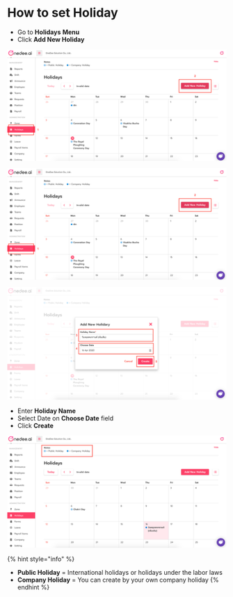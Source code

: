 # How to set Holiday

* Go to **Holidays** **Menu**
* Click **Add New Holiday**

![](../.gitbook/assets/screen-shot-2563-05-11-at-13.46.44.png)

![](../.gitbook/assets/screen-shot-2563-05-11-at-13.46.44.png)

![](../.gitbook/assets/screen-shot-2563-05-11-at-13.51.03.png)

* Enter **Holiday Name**
* Select Date on **Choose Date** field
* Click **Create**

![](../.gitbook/assets/screen-shot-2563-05-11-at-13.52.46.png)

{% hint style="info" %}
* **Public Holiday** = International holidays or holidays under the labor laws
* **Company Holiday** = You can create by your own company holiday
{% endhint %}

